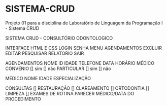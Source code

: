 # SISTEMA-CRUD
Projeto 01 para a disciplina de Laboratório de Linguagem da Programação I - Sistema CRUD

SISTEMA CRUD - CONSULTÓRIO ODONTOLOGICO

INTERFACE HTML E CSS
      LOGIN
      SENHA
MENU
      AGENDAMENTOS
      EXCLUIR 
      EDITAR
      PESQUISAR
      RELATORIO 
      SAIR 
      
AGENDAMENTOS 
      NOME
      ID
      IDADE
      TELEFONE
      DATA
      HORÁRIO
      MÉDICO
      CONVENIO [] sim [] não
      PARTICULAR [] sim [] não
      
MÉDICO
      NOME
      IDADE
      ESPECIALIZAÇÃO
    
CONSULTAS
      [] RESTAURAÇÃO
      [] CLAREAMENTO
      [] ORTODONTIA
      [] LIMPEZA
      [] EXAMES DE ROTINA
      PARECER MÉDICO/DATA DO PROCEDIMENTO
     
     
